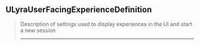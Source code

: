 ## ULyraUserFacingExperienceDefinition

> Description of settings used to display experiences in the UI and start a new session
> 
> ----


